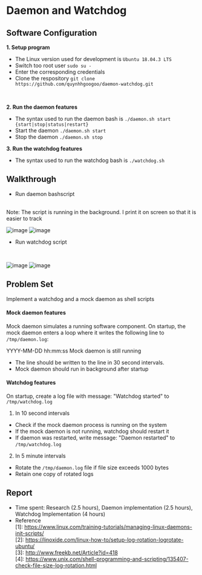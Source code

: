 # Daemon and Watchdog

## Software Configuration
<b>1. Setup program </b>
- The Linux version used for development is `Ubuntu 18.04.3 LTS`
- Switch too root user `sudo su -`
- Enter the corresponding credentials
- Clone the respository `git clone https://github.com/quynhhgoogoo/daemon-watchdog.git`
<br>

<b>2. Run the daemon features </b> 
- The syntax used to run the daemon bash is `./daemon.sh start {start|stop|status|restart}`
- Start the daemon `./daemon.sh start`
- Stop the daemon `./daemon.sh stop`

<b>3. Run the watchdog features </b> 
- The syntax used to run the watchdog bash is `./watchdog.sh `

## Walkthrough
- Run daemon bashscript
<br>
Note: The script is running in the background. I print it on screen so that it is easier to track
<br>

![image](https://user-images.githubusercontent.com/26543302/95573686-82903c80-0a34-11eb-89e6-6c42b65f762f.png)
![image](https://user-images.githubusercontent.com/26543302/95574093-16fa9f00-0a35-11eb-9fcc-a85e207e655b.png)

- Run watchdog script
<br>

![image](https://user-images.githubusercontent.com/26543302/95575244-04816500-0a37-11eb-9d7c-1f38d82f8b80.png)
![image](https://user-images.githubusercontent.com/26543302/95575323-28dd4180-0a37-11eb-81b6-39da5cadc0f9.png)

## Problem Set

Implement a watchdog and a mock daemon as shell scripts

#### Mock daemon features
Mock daemon simulates a running software component. On startup, the mock daemon enters a loop where it writes the following line to `/tmp/daemon.log`:

YYYY-MM-DD hh:mm:ss Mock daemon is still running
- The line should be written to the line in 30 second intervals.
- Mock daemon should run in background after startup
 
#### Watchdog features
On startup, create a log file with message: "Watchdog started" to `/tmp/watchdog.log`
1. In 10 second intervals
- Check if the mock daemon process is running on the system
- If the mock daemon is not running, watchdog should restart it
- If daemon was restarted, write message: "Daemon restarted" to `/tmp/watchdog.log`

2. In 5 minute intervals
- Rotate the `/tmp/daemon.log` file if file size exceeds 1000 bytes
- Retain one copy of rotated logs

## Report
- Time spent: Research (2.5 hours), Daemon implementation (2.5 hours), Watchdog Implementation (4 hours)
- Reference
<br> [1]: https://www.linux.com/training-tutorials/managing-linux-daemons-init-scripts/
<br> [2]: https://linoxide.com/linux-how-to/setup-log-rotation-logrotate-ubuntu/
<br> [3]: http://www.freekb.net/Article?id=418
<br> [4]: https://www.unix.com/shell-programming-and-scripting/135407-check-file-size-log-rotation.html
